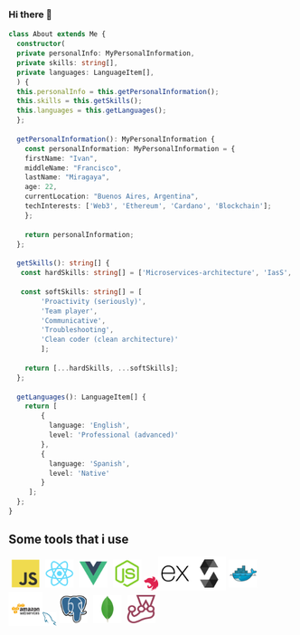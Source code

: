 ### Hi there 👋



```TypeScript
class About extends Me {
  constructor(
  private personalInfo: MyPersonalInformation,
  private skills: string[],
  private languages: LanguageItem[],
  ) {
  this.personalInfo = this.getPersonalInformation();
  this.skills = this.getSkills();
  this.languages = this.getLanguages();
  };

  getPersonalInformation(): MyPersonalInformation {
    const personalInformation: MyPersonalInformation = {
    firstName: "Ivan",
    middleName: "Francisco",
    lastName: "Miragaya",
    age: 22,
    currentLocation: "Buenos Aires, Argentina",
    techInterests: ['Web3', 'Ethereum', 'Cardano', 'Blockchain'];
    };
    
    return personalInformation;
  };
  
  getSkills(): string[] { 
   const hardSkills: string[] = ['Microservices-architecture', 'IasS', 'SOLID enthusiast']
     
   const softSkills: string[] = [
        'Proactivity (seriously)', 
        'Team player', 
        'Communicative', 
        'Troubleshooting',
        'Clean coder (clean architecture)'
        ];
  
    return [...hardSkills, ...softSkills];
  };
  
  getLanguages(): LanguageItem[] {  
    return [
        {
          language: 'English', 
          level: 'Professional (advanced)'
        }, 
        {
          language: 'Spanish',
          level: 'Native'
        }
     ];
  };
}
```



<!--
**M-Ivan/m-ivan** is a ✨ _special_ ✨ repository because its `README.md` (this file) appears on your GitHub profile.

Here are some ideas to get you started:

- 🔭 I’m currently working on ...
- 🌱 I’m currently learning ...
- 👯 I’m looking to collaborate on ...
- 🤔 I’m looking for help with ...
- 💬 Ask me about ...
- 📫 How to reach me: ...
- 😄 Pronouns: ...
- ⚡ Fun fact: ...
-->
## Some tools that i use

<img src="https://raw.githubusercontent.com/devicons/devicon/1119b9f84c0290e0f0b38982099a2bd027a48bf1/icons/javascript/javascript-original.svg" alt="JavaScript" width="50" height="50" style="padding: 5px;"><img src="https://raw.githubusercontent.com/devicons/devicon/1119b9f84c0290e0f0b38982099a2bd027a48bf1/icons/react/react-original.svg" alt="react" width="50" height="50" style="padding: 5px"><img src="https://raw.githubusercontent.com/devicons/devicon/1119b9f84c0290e0f0b38982099a2bd027a48bf1/icons/vuejs/vuejs-original.svg" alt="Vue.js" width="50" height="50" style="padding: 5px;"><img src="https://raw.githubusercontent.com/devicons/devicon/1119b9f84c0290e0f0b38982099a2bd027a48bf1/icons/nodejs/nodejs-original.svg" alt="NodeJS" width="50" height="50" style="padding: 5px;"><img src="https://raw.githubusercontent.com/devicons/devicon/1119b9f84c0290e0f0b38982099a2bd027a48bf1/icons/nestjs/nestjs-plain.svg" alt="NestJS" width="25" height="25"><img src="https://raw.githubusercontent.com/devicons/devicon/1119b9f84c0290e0f0b38982099a2bd027a48bf1/icons/express/express-original.svg" alt="express.js" width="50" height="50" style="padding: 5px; background-color: #ffffff;"><img src="https://raw.githubusercontent.com/devicons/devicon/1119b9f84c0290e0f0b38982099a2bd027a48bf1/icons/solidity/solidity-original.svg" alt="Solidity" width="50" height="50" style="padding: 5px; background-color: #ffffff;"><img src="https://raw.githubusercontent.com/devicons/devicon/1119b9f84c0290e0f0b38982099a2bd027a48bf1/icons/docker/docker-original.svg" alt="docker" width="50" height="50" style="padding: 5px;"><img src="https://raw.githubusercontent.com/devicons/devicon/1119b9f84c0290e0f0b38982099a2bd027a48bf1/icons/amazonwebservices/amazonwebservices-original-wordmark.svg" alt="AWS" width="50" height="50" style="padding: 5px; background-color: #ffffff;"><img src="https://raw.githubusercontent.com/devicons/devicon/1119b9f84c0290e0f0b38982099a2bd027a48bf1/icons/mysql/mysql-original.svg" alt="MySQL" width="25" height="25"><img src="https://raw.githubusercontent.com/devicons/devicon/1119b9f84c0290e0f0b38982099a2bd027a48bf1/icons/postgresql/postgresql-original.svg" alt="postgres" width="50" height="50" style="padding: 5px;"><img src="https://raw.githubusercontent.com/devicons/devicon/1119b9f84c0290e0f0b38982099a2bd027a48bf1/icons/mongodb/mongodb-original.svg" alt="MongoDB" width="50" height="50" style="padding: 5px;"><img src="https://raw.githubusercontent.com/devicons/devicon/1119b9f84c0290e0f0b38982099a2bd027a48bf1/icons/jest/jest-plain.svg" alt="jest" width="50" height="50" style="padding: 5px;">

